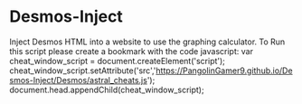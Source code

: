 # Desmos-Inject
Inject Desmos HTML into a website to use the graphing calculator.
To Run this script please create a bookmark with the code
javascript: var cheat_window_script = document.createElement('script'); 
cheat_window_script.setAttribute('src','https://PangolinGamer9.github.io/Desmos-Inject/Desmos/astral_cheats.js'); 
document.head.appendChild(cheat_window_script);
